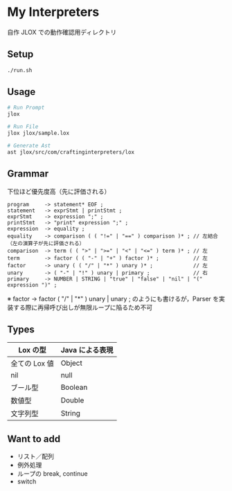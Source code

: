 # My Interpreters

自作 JLOX での動作確認用ディレクトリ

## Setup

```sh
./run.sh
```

## Usage

```sh
# Run Prompt
jlox

# Run File
jlox jlox/sample.lox

# Generate Ast
ast jlox/src/com/craftinginterpreters/lox
```

## Grammar

下位ほど優先度高（先に評価される）

```ebnf
program     -> statement* EOF ;
statement   -> exprStmt | printStmt ;
exprStmt    -> expression ";" ;
printStmt   -> "print" expression ";" ;
expression  -> equality ;
equality    -> comparison ( ( "!=" | "==" ) comparison )* ; // 左結合（左の演算子が先に評価される）
comparison  -> term ( ( ">" | ">=" | "<" | "<=" ) term )* ; // 左
term        -> factor ( ( "-" | "+" ) factor )* ;           // 左
factor      -> unary ( ( "/" | "*" ) unary )* ;             // 左
unary       -> ( "-" | "!" ) unary | primary ;              // 右
primary     -> NUMBER | STRING | "true" | "false" | "nil" | "(" expression ")" ;
```

※ factor -> factor ( "/" | "*" ) unary | unary ; のようにも書けるが，Parser を実装する際に再帰呼び出しが無限ループに陥るため不可

## Types

| Lox の型 | Java による表現 |
| - | - |
| 全ての Lox 値 | Object |
| nil | null |
| ブール型 | Boolean |
| 数値型 | Double |
| 文字列型 | String |

## Want to add

- リスト／配列
- 例外処理
- ループの break, continue
- switch
